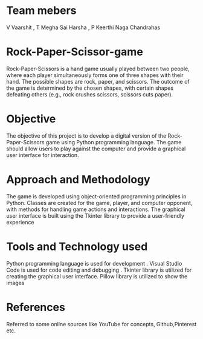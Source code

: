 # Team mebers
V Vaarshit , T Megha Sai Harsha , P Keerthi Naga Chandrahas
# Rock-Paper-Scissor-game
Rock-Paper-Scissors is a hand game usually played between two people, where each player simultaneously forms one of three shapes with their hand. The possible shapes are rock, paper, and scissors. The outcome of the game is determined by the chosen shapes, with certain shapes defeating others (e.g., rock crushes scissors, scissors cuts paper).
# Objective
The objective of this project is to develop a digital version of the Rock-Paper-Scissors game using Python programming language. The game should allow users to play against the computer and provide a graphical user interface for interaction.
# Approach and Methodology
The game is developed using object-oriented programming principles in Python. Classes are created for the game, player, and computer opponent, with methods for handling game actions and interactions. The graphical user interface is built using the Tkinter library to provide a user-friendly experience
# Tools and Technology used
Python programming language is used for development . Visual Studio Code is used for code editing and debugging . Tkinter library is utilized for creating the graphical user interface. Pillow library is utilized to show the images
# References
Referred to some online sources like YouTube for concepts, Github,Pinterest etc.
